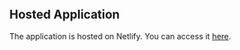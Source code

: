 ## Hosted Application

The application is hosted on Netlify. You can access it [here](https://colorpicker-hrishi.netlify.app/).
